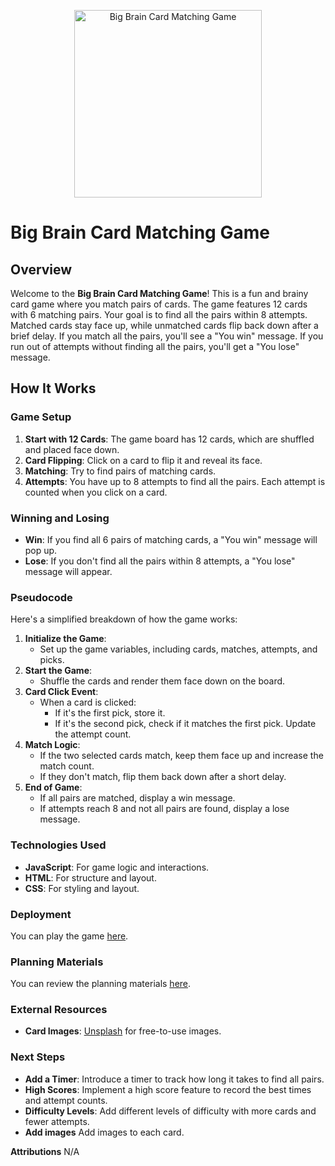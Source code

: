 <p align="center">
  <img src="https://iili.io/dElHPoP.jpg" alt="Big Brain Card Matching Game" width="300"/>
</p>

# Big Brain Card Matching Game



## Overview

Welcome to the **Big Brain Card Matching Game**! This is a fun and brainy card game where you match pairs of cards. The game features 12 cards with 6 matching pairs. Your goal is to find all the pairs within 8 attempts. Matched cards stay face up, while unmatched cards flip back down after a brief delay. If you match all the pairs, you'll see a "You win" message. If you run out of attempts without finding all the pairs, you'll get a "You lose" message.

## How It Works

### Game Setup

1. **Start with 12 Cards**: The game board has 12 cards, which are shuffled and placed face down.
2. **Card Flipping**: Click on a card to flip it and reveal its face.
3. **Matching**: Try to find pairs of matching cards.
4. **Attempts**: You have up to 8 attempts to find all the pairs. Each attempt is counted when you click on a card.

### Winning and Losing

- **Win**: If you find all 6 pairs of matching cards, a "You win" message will pop up.
- **Lose**: If you don't find all the pairs within 8 attempts, a "You lose" message will appear.

### Pseudocode

Here's a simplified breakdown of how the game works:

1. **Initialize the Game**:
   - Set up the game variables, including cards, matches, attempts, and picks.
2. **Start the Game**:
   - Shuffle the cards and render them face down on the board.
3. **Card Click Event**:
   - When a card is clicked:
     - If it's the first pick, store it.
     - If it's the second pick, check if it matches the first pick. Update the attempt count.
4. **Match Logic**:
   - If the two selected cards match, keep them face up and increase the match count.
   - If they don't match, flip them back down after a short delay.
5. **End of Game**:
   - If all pairs are matched, display a win message.
   - If attempts reach 8 and not all pairs are found, display a lose message.

### Technologies Used

- **JavaScript**: For game logic and interactions.
- **HTML**: For structure and layout.
- **CSS**: For styling and layout.

### Deployment

You can play the game [here](https://dwilks2020.github.io/Memory-fun/).

### Planning Materials

You can review the planning materials [here](https://docs.google.com/document/d/137I1fLZgTY10pS2q9FvMz6dxszZEHo0XZvsOCypgK5A/edit?usp=sharing).

### External Resources

- **Card Images**: [Unsplash](https://unsplash.com) for free-to-use images.

### Next Steps

- **Add a Timer**: Introduce a timer to track how long it takes to find all pairs.
- **High Scores**: Implement a high score feature to record the best times and attempt counts.
- **Difficulty Levels**: Add different levels of difficulty with more cards and fewer attempts.
- **Add images** Add images to each card.



**Attributions** N/A

